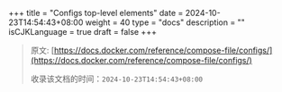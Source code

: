 +++
title = "Configs top-level elements"
date = 2024-10-23T14:54:43+08:00
weight = 40
type = "docs"
description = ""
isCJKLanguage = true
draft = false
+++

> 原文: [https://docs.docker.com/reference/compose-file/configs/](https://docs.docker.com/reference/compose-file/configs/)
>
> 收录该文档的时间：`2024-10-23T14:54:43+08:00`
